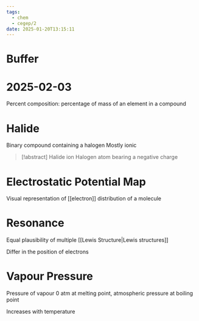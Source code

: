 ```yaml
---
tags:
  - chem
  - cegep/2
date: 2025-01-20T13:15:11
---
```


# Buffer

# 2025-02-03

Percent composition: percentage of mass of an element in a compound

# Halide

Binary compound containing a halogen
Mostly ionic

> [!abstract] Halide ion
> Halogen atom bearing a negative charge

# Electrostatic Potential Map

Visual representation of [[electron]] distribution of a molecule

# Resonance

Equal plausibility of multiple [[Lewis Structure|Lewis structures]]

Differ in the position of electrons

# Vapour Pressure

Pressure of vapour
0 atm at melting point, atmospheric pressure at boiling point

Increases with temperature